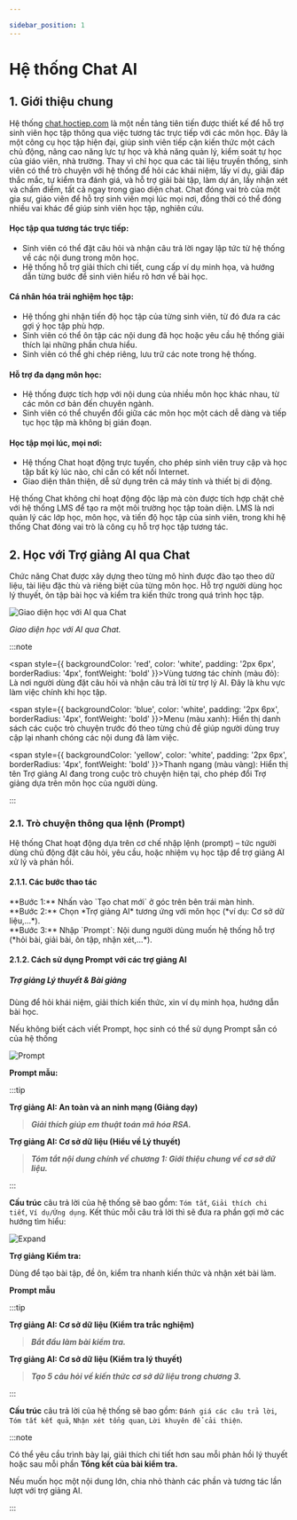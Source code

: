 ```yaml
---

sidebar_position: 1
---
```


# Hệ thống Chat AI

## 1. Giới thiệu chung
Hệ thống [chat.hoctiep.com](https://chat.hoctiep.com/) là một nền tảng tiên tiến được thiết kế để hỗ trợ sinh viên học tập thông qua việc tương tác trực tiếp với các môn học. Đây là một công cụ học tập hiện đại, giúp sinh viên tiếp cận kiến thức một cách chủ động, nâng cao năng lực tự học và khả năng quản lý, kiểm soát tự học của giáo viên, nhà trường. Thay vì chỉ học qua các tài liệu truyền thống, sinh viên có thể trò chuyện với hệ thống để hỏi các khái niệm, lấy ví dụ, giải đáp thắc mắc, tự kiểm tra đánh giá, và hỗ trợ giải bài tập, làm dự án, lấy nhận xét và chấm điểm, tất cả ngay trong giao diện chat. Chat đóng vai trò của một gia sư, giáo viên để hỗ trợ sinh viên mọi lúc mọi nơi, đồng thời có thể đóng nhiều vai khác để giúp sinh viên học tập, nghiên cứu.

#### Học tập qua tương tác trực tiếp:
- Sinh viên có thể đặt câu hỏi và nhận câu trả lời ngay lập tức từ hệ thống về các nội dung trong môn học.
- Hệ thống hỗ trợ giải thích chi tiết, cung cấp ví dụ minh họa, và hướng dẫn từng bước để sinh viên hiểu rõ hơn về bài học.


#### Cá nhân hóa trải nghiệm học tập:
- Hệ thống ghi nhận tiến độ học tập của từng sinh viên, từ đó đưa ra các gợi ý học tập phù hợp.
- Sinh viên có thể ôn tập các nội dung đã học hoặc yêu cầu hệ thống giải thích lại những phần chưa hiểu.
- Sinh viên có thể ghi chép riêng, lưu trữ các note trong hệ thống.

#### Hỗ trợ đa dạng môn học:
- Hệ thống được tích hợp với nội dung của nhiều môn học khác nhau, từ các môn cơ bản đến chuyên ngành.
- Sinh viên có thể chuyển đổi giữa các môn học một cách dễ dàng và tiếp tục học tập mà không bị gián đoạn.

#### Học tập mọi lúc, mọi nơi:
- Hệ thống Chat hoạt động trực tuyến, cho phép sinh viên truy cập và học tập bất kỳ lúc nào, chỉ cần có kết nối Internet.
- Giao diện thân thiện, dễ sử dụng trên cả máy tính và thiết bị di động.

Hệ thống Chat không chỉ hoạt động độc lập mà còn được tích hợp chặt chẽ với hệ thống LMS để tạo ra một môi trường học tập toàn diện. LMS là nơi quản lý các lớp học, môn học, và tiến độ học tập của sinh viên, trong khi hệ thống Chat đóng vai trò là công cụ hỗ trợ học tập tương tác.

## 2. Học với Trợ giảng AI qua Chat

Chức năng Chat được xây dựng theo từng mô hình được đào tạo theo dữ liệu, tài liệu đặc thù và riêng biệt của từng môn học. Hỗ trợ người dùng học lý thuyết, ôn tập bài học và kiểm tra kiến thức trong quá trình học tập.

![Giao diện học với AI qua Chat](/img/manhinhchat.gif)

<p style={{ textAlign: 'center' }}>
  <em>Giao diện học với AI qua Chat.</em>
</p>

:::note

<span style={{ backgroundColor: 'red', color: 'white', padding: '2px 6px', borderRadius: '4px', fontWeight: 'bold' }}>Vùng tương tác chính (màu đỏ)</span>: Là nơi người dùng đặt câu hỏi và nhận câu trả lời từ trợ lý AI. Đây là khu vực làm việc chính khi học tập.

<span style={{ backgroundColor: 'blue', color: 'white', padding: '2px 6px', borderRadius: '4px', fontWeight: 'bold' }}>Menu (màu xanh)</span>: Hiển thị danh sách các cuộc trò chuyện trước đó theo từng chủ đề giúp người dùng truy cập lại nhanh chóng các nội dung đã làm việc.

<span style={{ backgroundColor: 'yellow', color: 'white', padding: '2px 6px', borderRadius: '4px', fontWeight: 'bold' }}>Thanh ngang (màu vàng)</span>: Hiển thị tên Trợ giảng AI đang trong cuộc trò chuyện hiện tại, cho phép đổi Trợ giảng dựa trên môn học của người dùng.

:::

### 2.1. Trò chuyện thông qua lệnh (Prompt)

Hệ thống Chat hoạt động dựa trên cơ chế nhập lệnh (prompt) – tức người dùng chủ động đặt câu hỏi, yêu cầu, hoặc nhiệm vụ học tập để trợ giảng AI xử lý và phản hồi.

#### 2.1.1. Các bước thao tác

<div className="step">**Bước 1:** Nhấn vào `Tạo chat mới` ở góc trên bên trái màn hình.</div>
<div className="step">**Bước 2:** Chọn *Trợ giảng AI* tương ứng với môn học (*ví dụ: Cơ sở dữ liệu,...*).</div>
<div className="step">**Bước 3:** Nhập `Prompt`: Nội dung người dùng muốn hệ thống hỗ trợ (*hỏi bài, giải bài, ôn tập, nhận xét,...*).</div>

#### 2.1.2. Cách sử dụng Prompt với các trợ giảng AI

##### Trợ giảng Lý thuyết & Bài giảng

Dùng để hỏi khái niệm, giải thích kiến thức, xin ví dụ minh họa, hướng dẫn bài học.

Nếu không biết cách viết Prompt, học sinh có thể sử dụng Prompt sẵn có của hệ thống

![Prompt](/img/prompt.png)

**Prompt mẫu:**

:::tip

**Trợ giảng AI: An toàn và an ninh mạng (Giảng dạy)**
> ***Giải thích giúp em thuật toán mã hóa RSA.***

**Trợ giảng AI: Cơ sở dữ liệu (Hiểu về Lý thuyết)**
> ***Tóm tắt nội dung chính về chương 1: Giới thiệu chung về cơ sở dữ liệu.***

:::

**Cấu trúc** câu trả lời của hệ thống sẽ bao gồm: `Tóm tắt`, `Giải thích chi tiết`, `Ví dụ/Ứng dụng`. Kết thúc mỗi câu trả lời thì sẽ đưa ra phần gợi mở các hướng tìm hiểu:

![Expand](/img/expand.png)

**Trợ giảng Kiểm tra:**

Dùng để tạo bài tập, đề ôn, kiểm tra nhanh kiến thức và nhận xét bài làm.

**Prompt mẫu**

:::tip

**Trợ giảng AI: Cơ sở dữ liệu (Kiểm tra trắc nghiệm)**
> ***Bắt đầu làm bài kiểm tra.***

**Trợ giảng AI: Cơ sở dữ liệu (Kiểm tra lý thuyết)**
> ***Tạo 5 câu hỏi về kiến thức cơ sở dữ liệu trong chương 3.***

:::

**Cấu trúc** câu trả lời của hệ thống sẽ bao gồm: `Đánh giá các câu trả lời`, `Tóm tắt kết quả`, `Nhận xét tổng quan`, `Lời khuyên để cải thiện`.

:::note

Có thể yêu cầu trình bày lại, giải thích chi tiết hơn sau mỗi phản hồi lý thuyết hoặc sau mỗi phần **Tổng kết của bài kiểm tra.**

Nếu muốn học một nội dung lớn, chia nhỏ thành các phần và tương tác lần lượt với trợ giảng AI.

:::
